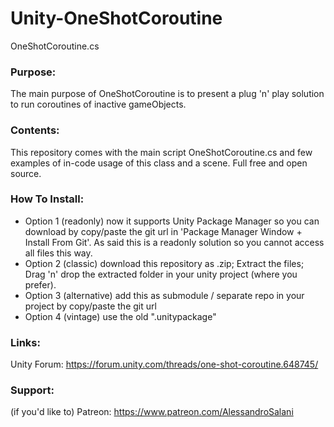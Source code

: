 # Unity-OneShotCoroutine
OneShotCoroutine.cs

### Purpose: 
The main purpose of OneShotCoroutine is to present a plug 'n' play solution to run coroutines of inactive gameObjects.

### Contents:
This repository comes with the main script OneShotCoroutine.cs and few examples of in-code usage of this
class and a scene. Full free and open source.

### How To Install:
- Option 1 (readonly) now it supports Unity Package Manager so you can download by copy/paste the git url in 'Package Manager Window + Install From Git'.
As said this is a readonly solution so you cannot access all files this way.
- Option 2 (classic) download this repository as .zip; Extract the files; Drag 'n' drop the extracted folder in your unity project (where you prefer).
- Option 3 (alternative) add this as submodule / separate repo in your project by copy/paste the git url
- Option 4 (vintage) use the old ".unitypackage"

### Links:
Unity Forum: https://forum.unity.com/threads/one-shot-coroutine.648745/

### Support:
(if you'd like to) Patreon: https://www.patreon.com/AlessandroSalani
